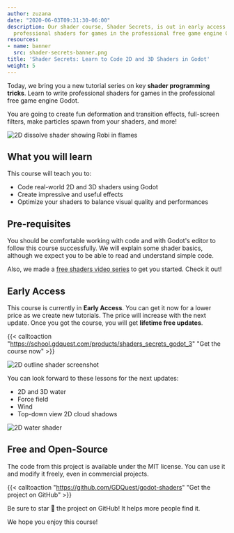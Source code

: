 ```yaml
---
author: zuzana
date: "2020-06-03T09:31:30-06:00"
description: Our shader course, Shader Secrets, is out in early access! Learn to write
  professional shaders for games in the professional free game engine Godot.
resources:
- name: banner
  src: shader-secrets-banner.png
title: 'Shader Secrets: Learn to Code 2D and 3D Shaders in Godot'
weight: 5
---
```


Today, we bring you a new tutorial series on key **shader programming tricks**. Learn to write professional shaders for games in the professional free game engine Godot.

You are going to create fun deformation and transition effects, full-screen filters, make particles spawn from your shaders, and more!

![2D dissolve shader showing Robi in flames](robi-in-flames.png)

## What you will learn

This course will teach you to:

- Code real-world 2D and 3D shaders using Godot
- Create impressive and useful effects
- Optimize your shaders to balance visual quality and performances

## Pre-requisites

You should be comfortable working with code and with Godot's editor to follow this course successfully. We will explain some shader basics, although we expect you to be able to read and understand simple code.

Also, we made a [free shaders video series](https://www.youtube.com/playlist?list=PLhqJJNjsQ7KHqNMYmTwtsYTeTrqrRP_fP) to get you started. Check it out!

## Early Access

This course is currently in **Early Access**. You can get it now for a lower price as we create new tutorials. The price will increase with the next update. Once you got the course, you will get **lifetime free updates**.

{{< calltoaction "https://school.gdquest.com/products/shaders_secrets_godot_3" "Get the course now" >}}

![2D outline shader screenshot](outline2d.png)

You can look forward to these lessons for the next updates:

- 2D and 3D water
- Force field
- Wind
- Top-down view 2D cloud shadows

![2D water shader](water2d.png)

## Free and Open-Source

The code from this project is available under the MIT license. You can use it and modify it freely, even in commercial projects.

{{< calltoaction "https://github.com/GDQuest/godot-shaders" "Get the project on GitHub" >}}

Be sure to star 🌟 the project on GitHub! It helps more people find it.

We hope you enjoy this course!
